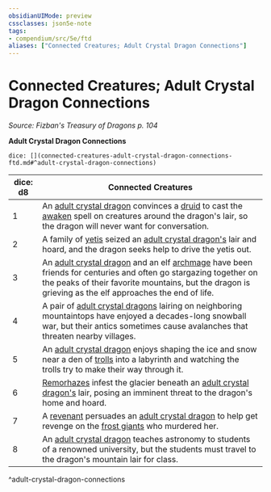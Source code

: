 ```yaml
---
obsidianUIMode: preview
cssclasses: json5e-note
tags:
- compendium/src/5e/ftd
aliases: ["Connected Creatures; Adult Crystal Dragon Connections"]
---
```

# Connected Creatures; Adult Crystal Dragon Connections
*Source: Fizban's Treasury of Dragons p. 104* 

**Adult Crystal Dragon Connections**

`dice: [](connected-creatures-adult-crystal-dragon-connections-ftd.md#^adult-crystal-dragon-connections)`

| dice: d8 | Connected Creatures |
|----------|---------------------|
| 1 | An [adult crystal dragon](2-Mechanics/CLI/bestiary/dragon/adult-crystal-dragon-ftd.md) convinces a [druid](2-Mechanics/CLI/bestiary/humanoid/druid.md) to cast the [awaken](2-Mechanics/CLI/spells/awaken.md) spell on creatures around the dragon's lair, so the dragon will never want for conversation. |
| 2 | A family of [yetis](2-Mechanics/CLI/bestiary/monstrosity/yeti.md) seized an [adult crystal dragon's](2-Mechanics/CLI/bestiary/dragon/adult-crystal-dragon-ftd.md) lair and hoard, and the dragon seeks help to drive the yetis out. |
| 3 | An [adult crystal dragon](2-Mechanics/CLI/bestiary/dragon/adult-crystal-dragon-ftd.md) and an elf [archmage](2-Mechanics/CLI/bestiary/humanoid/archmage.md) have been friends for centuries and often go stargazing together on the peaks of their favorite mountains, but the dragon is grieving as the elf approaches the end of life. |
| 4 | A pair of [adult crystal dragons](2-Mechanics/CLI/bestiary/dragon/adult-crystal-dragon-ftd.md) lairing on neighboring mountaintops have enjoyed a decades-long snowball war, but their antics sometimes cause avalanches that threaten nearby villages. |
| 5 | An [adult crystal dragon](2-Mechanics/CLI/bestiary/dragon/adult-crystal-dragon-ftd.md) enjoys shaping the ice and snow near a den of [trolls](2-Mechanics/CLI/bestiary/giant/troll.md) into a labyrinth and watching the trolls try to make their way through it. |
| 6 | [Remorhazes](2-Mechanics/CLI/bestiary/monstrosity/remorhaz.md) infest the glacier beneath an [adult crystal dragon's](2-Mechanics/CLI/bestiary/dragon/adult-crystal-dragon-ftd.md) lair, posing an imminent threat to the dragon's home and hoard. |
| 7 | A [revenant](2-Mechanics/CLI/bestiary/undead/revenant.md) persuades an [adult crystal dragon](2-Mechanics/CLI/bestiary/dragon/adult-crystal-dragon-ftd.md) to help get revenge on the [frost giants](2-Mechanics/CLI/bestiary/giant/frost-giant.md) who murdered her. |
| 8 | An [adult crystal dragon](2-Mechanics/CLI/bestiary/dragon/adult-crystal-dragon-ftd.md) teaches astronomy to students of a renowned university, but the students must travel to the dragon's mountain lair for class. |
^adult-crystal-dragon-connections